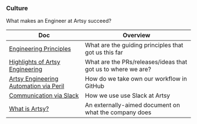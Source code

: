 ### Culture

What makes an Engineer at Artsy succeed?

<!-- prettier-ignore-start -->
<!-- start_toc -->
| Doc | Overview |
|--|--|
| [Engineering Principles](/culture/engineering-principles.md#readme) | What are the guiding principles that got us this far |
| [Highlights of Artsy Engineering](/culture/highlights.md#readme) | What are the PRs/releases/ideas that got us to where we are? |
| [Artsy Engineering Automation via Peril](/culture/peril.md#readme) | How do we take own our workflow in GitHub |
| [Communication via Slack](/culture/slack.md#readme) | How we use use Slack at Artsy |
| [What is Artsy?](/culture/what-is-artsy.md#readme) | An externally-aimed document on what the company does |
<!-- end_toc -->
<!-- prettier-ignore-end -->
